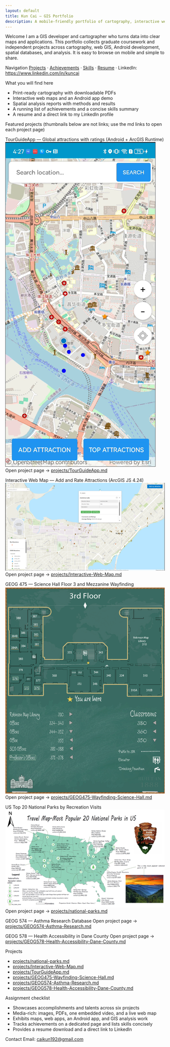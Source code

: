 ```yaml
---
layout: default
title: Kun Cai — GIS Portfolio
description: A mobile-friendly portfolio of cartography, interactive web maps, an Android mapping app, and spatial analysis projects with reports and live demos.
---
```


Welcome
I am a GIS developer and cartographer who turns data into clear maps and applications. This portfolio collects graduate coursework and independent projects across cartography, web GIS, Android development, spatial databases, and analysis. It is easy to browse on mobile and simple to share.

Navigation
[Projects](#projects) · [Achievements](achievements.md) · [Skills](skills.md) · [Resume](resume.md) · LinkedIn: https://www.linkedin.com/in/kuncai

What you will find here
- Print-ready cartography with downloadable PDFs
- Interactive web maps and an Android app demo
- Spatial analysis reports with methods and results
- A running list of achievements and a concise skills summary
- A resume and a direct link to my LinkedIn profile

Featured projects
(thumbnails below are not links; use the md links to open each project page)

TourGuideApp — Global attractions with ratings (Android + ArcGIS Runtime)
![](assets/img/tourguideapp-main.jpg "Android app UI with search, add-my-attraction, ratings, and a Top Attractions panel.")
Open project page → [projects/TourGuideApp.md](projects/TourGuideApp.md)

Interactive Web Map — Add and Rate Attractions (ArcGIS JS 4.24)
![](assets/img/Interactive-Web-Map.jpg "Web app with OSM attractions, custom editing, comments and ratings, Search and Locate widgets, and a toggleable legend.")
Open project page → [projects/Interactive-Web-Map.md](projects/Interactive-Web-Map.md)

GEOG 475 — Science Hall Floor 3 and Mezzanine Wayfinding
![](assets/img/wayfinding-core.jpg "Third-floor core map in a chalkboard style with a clear route to the mezzanine and a 'You are here' marker.")
Open project page → [projects/GEOG475-Wayfinding-Science-Hall.md](projects/GEOG475-Wayfinding-Science-Hall.md)

US Top 20 National Parks by Recreation Visits
![](assets/img/national-parks.jpg "Poster ranking the 20 most-visited U.S. national parks in 2022 using graduated symbols and an Albers equal-area projection.")
Open project page → [projects/national-parks.md](projects/national-parks.md)

GEOG 574 — Asthma Research Database
Open project page → [projects/GEOG574-Asthma-Research.md](projects/GEOG574-Asthma-Research.md)

GEOG 578 — Health Accessibility in Dane County
Open project page → [projects/GEOG578-Health-Accessibility-Dane-County.md](projects/GEOG578-Health-Accessibility-Dane-County.md)

Projects
- [projects/national-parks.md](projects/national-parks.md)
- [projects/Interactive-Web-Map.md](projects/Interactive-Web-Map.md)
- [projects/TourGuideApp.md](projects/TourGuideApp.md)
- [projects/GEOG475-Wayfinding-Science-Hall.md](projects/GEOG475-Wayfinding-Science-Hall.md)
- [projects/GEOG574-Asthma-Research.md](projects/GEOG574-Asthma-Research.md)
- [projects/GEOG578-Health-Accessibility-Dane-County.md](projects/GEOG578-Health-Accessibility-Dane-County.md)

Assignment checklist
- Showcases accomplishments and talents across six projects
- Media-rich: images, PDFs, one embedded video, and a live web map
- Exhibits maps, web apps, an Android app, and GIS analysis work
- Tracks achievements on a dedicated page and lists skills concisely
- Provides a resume download and a direct link to LinkedIn

Contact
Email: caikun192@gmail.com
